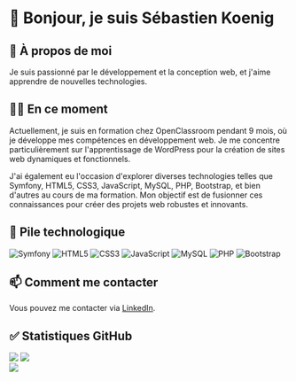 # 👋 Bonjour, je suis Sébastien Koenig

## 👀 À propos de moi
Je suis passionné par le développement et la conception web, et j'aime apprendre de nouvelles technologies.

## 👨‍💻 En ce moment
Actuellement, je suis en formation chez OpenClassroom pendant 9 mois, où je développe mes compétences en développement web. Je me concentre particulièrement sur l'apprentissage de WordPress pour la création de sites web dynamiques et fonctionnels.

J'ai également eu l'occasion d'explorer diverses technologies telles que Symfony, HTML5, CSS3, JavaScript, MySQL, PHP, Bootstrap, et bien d'autres au cours de ma formation. Mon objectif est de fusionner ces connaissances pour créer des projets web robustes et innovants.


## 🔧 Pile technologique
![Symfony](https://img.shields.io/badge/Symfony-000000?style=for-the-badge&logo=symfony&logoColor=white)
![HTML5](https://img.shields.io/badge/HTML5-E34F26?style=for-the-badge&logo=html5&logoColor=white)
![CSS3](https://img.shields.io/badge/css3-%231572B6.svg?style=for-the-badge&logo=css3&logoColor=white)
![JavaScript](https://img.shields.io/badge/javascript-%23323330.svg?style=for-the-badge&logo=javascript&logoColor=%23F7DF1E)
![MySQL](https://img.shields.io/badge/mysql-%2300f.svg?style=for-the-badge&logo=mysql&logoColor=white)
![PHP](https://img.shields.io/badge/PHP-777BB4?style=for-the-badge&logo=php&logoColor=white)
![Bootstrap](https://img.shields.io/badge/Bootstrap-563D7C?style=for-the-badge&logo=bootstrap&logoColor=white)

## 📫 Comment me contacter
Vous pouvez me contacter via [LinkedIn](https://www.linkedin.com/in/koenig-s%C3%A9bastien/).

## ✅ Statistiques GitHub
![](lien_vers_image_statistiques_githttps://github-readme-stats.vercel.app/api?username=sebus07&theme=react&hide_border=true&include_all_commits=false&count_private=falsehub)
![](https://github-readme-streak-stats.herokuapp.com/?user=sebus07&theme=react&hide_border=true)<br/>
![](https://github-readme-stats.vercel.app/api/top-langs/?username=sebus07&theme=react&hide_border=true&include_all_commits=false&count_private=false&layout=compact)